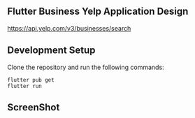 ## Flutter Business Yelp Application Design

https://api.yelp.com/v3/businesses/search

## Development Setup
Clone the repository and run the following commands:
```
flutter pub get
flutter run
```


## ScreenShot
